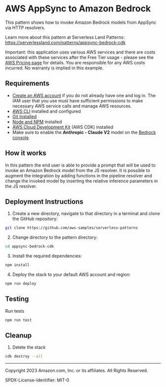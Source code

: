 # AWS AppSync to Amazon Bedrock

This pattern shows how to invoke Amazon Bedrock models from AppSync via HTTP resolvers.

Learn more about this pattern at Serverless Land Patterns: https://serverlessland.com/patterns/appsync-bedrock-cdk

Important: this application uses various AWS services and there are costs associated with these services after the Free Tier usage - please see the [AWS Pricing page](https://aws.amazon.com/pricing/) for details. You are responsible for any AWS costs incurred. No warranty is implied in this example.

## Requirements

* [Create an AWS account](https://portal.aws.amazon.com/gp/aws/developer/registration/index.html) if you do not already have one and log in. The IAM user that you use must have sufficient permissions to make necessary AWS service calls and manage AWS resources.
* [AWS CLI](https://docs.aws.amazon.com/cli/latest/userguide/install-cliv2.html) installed and configured
* [Git Installed](https://git-scm.com/book/en/v2/Getting-Started-Installing-Git)
* [Node and NPM](https://nodejs.org/en/download/) installed
* [AWS Cloud Development Kit](https://docs.aws.amazon.com/cdk/v2/guide/cli.html) (AWS CDK) installed
* Make sure to enable the **Anthropic - Claude V2** model on the [Bedrock console](https://console.aws.amazon.com/bedrock/home#/modelaccess).

## How it works
In this pattern the end user is able to provide a prompt that will be used to invoke an Amazon Bedrock model from the JS resolver.
It is possible to augment the integration by adding functions in the pipeline resolver and change the invoked model by inserting the relative inference parameters in the JS resolver.

## Deployment Instructions

1. Create a new directory, navigate to that directory in a terminal and clone the GitHub repository:
```sh
git clone https://github.com/aws-samples/serverless-patterns
```
2. Change directory to the pattern directory:
```sh
cd appsync-bedrock-cdk
```

3. Install the required dependencies:
```sh
npm install
```

4. Deploy the stack to your default AWS account and region:
```sh
npm run deploy
```


## Testing

Run tests
```sh
npm run test
```

## Cleanup
 
1. Delete the stack
```sh
cdk destroy --all
```
----
Copyright 2023 Amazon.com, Inc. or its affiliates. All Rights Reserved.

SPDX-License-Identifier: MIT-0